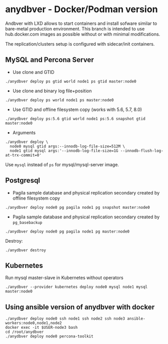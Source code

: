 # anydbver - Docker/Podman version

Andbver with LXD allows to start containers and install sofware similar to bare-metal production environment.
This branch is intended to use hub.docker.com images as possible without or with minimal modifications.

The replication/clusters setup is configured with sidecar/init containers.

## MySQL and Percona Server
* Use clone and GTID

```
./anydbver deploy ps gtid world node1 ps gtid master:node0
```

* Use clone and binary log file+position

```
./anydbver deploy ps world node1 ps master:node0
```

* Use GTID and offline filesystem copy (works with 5.6, 5.7, 8.0)

```
./anydbver deploy ps:5.6 gtid world node1 ps:5.6 snapshot gtid master:node0
```

* Arguments
```
./anydbver deploy \
  node0 mysql gtid args:--innodb-log-file-size=512M \
  node1 gtid mysql args:'--innodb-log-file-size=1G --innodb-flush-log-at-trx-commit=0'
```

Use `mysql` instead of `ps` for mysql/mysql-server image.

## Postgresql

* Pagila sample database and physical replication secondary created by offline filesystem copy
```
./anydbver deploy node0 pg pagila node1 pg snapshot master:node0
```

* Pagila sample database and physical replication secondary created by `pg_basebackup`
```
./anydbver deploy node0 pg pagila node1 pg master:node0
```
Destroy:
```
./anydbver destroy
```

## Kubernetes

Run mysql master-slave in Kubernetes without operators
```
./anydbver --provider kubernetes deploy node0 mysql node1 mysql master:node0
```

## Using ansible version of anydbver with docker
```
./anydbver deploy node0 ssh node1 ssh node2 ssh node3 ansible-workers:node0,node1,node2
docker exec -it $USER-node3 bash
cd /root/anydbver
./anydbver deploy node0 percona-toolkit
```
